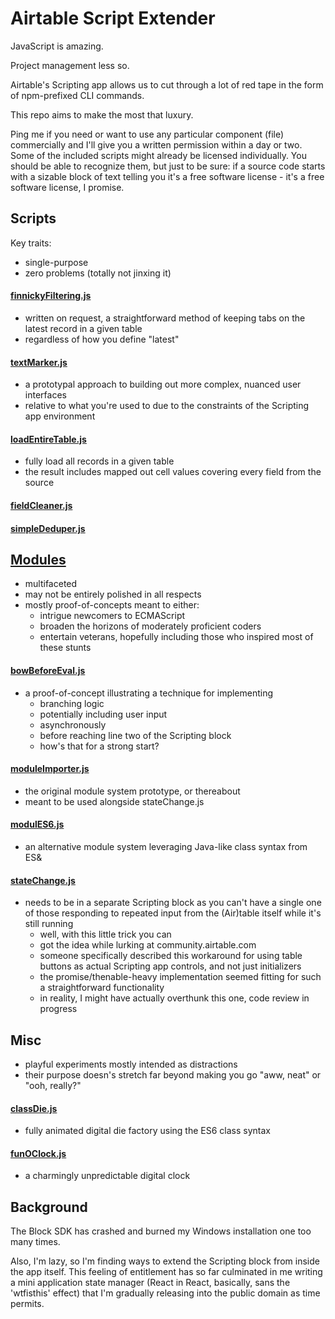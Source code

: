 # Airtable Script Extender

JavaScript is amazing. 

Project management less so. 

Airtable's Scripting app allows us to cut through a lot of red tape in the form of npm-prefixed CLI commands.

This repo aims to make the most that luxury.

Ping me if you need or want to use any particular component (file) commercially and I'll give you a written permission within a day or two.
Some of the included scripts might already be licensed individually.
You should be able to recognize them, but just to be sure: if a source code starts with a sizable block of text telling you it's a
free software license - it's a free software license, I promise.

## Scripts
Key traits:
- single-purpose
- zero problems (totally not jinxing it)

#### [finnickyFiltering.js](https://github.com/dddominikk/airtable-script-extender/blob/main/scripts/finnickyFiltering.js)

- written on request, a straightforward method of keeping tabs on the latest record in a given table
- regardless of how you define "latest"

#### [textMarker.js](https://github.com/dddominikk/airtable-script-extender/blob/main/scripts/textMarker.js)

- a prototypal approach to building out more complex, nuanced user interfaces 
- relative to what you're used to due to the constraints of the Scripting app environment

#### [loadEntireTable.js](https://github.com/dddominikk/airtable-script-extender/blob/main/scripts/loadEntireTable.js)

- fully load all records in a given table
- the result includes mapped out cell values covering every field from the source

#### [fieldCleaner.js](https://github.com/dddominikk/airtable-script-extender/blob/main/scripts/fieldCleaner.js)

#### [simpleDeduper.js](https://github.com/dddominikk/airtable-script-extender/blob/main/scripts/simpleDeduper.js)

## [Modules](https://github.com/dddominikk/airtable-script-extender/tree/main/modules)

- multifaceted
- may not be entirely polished in all respects
- mostly proof-of-concepts meant to either:
  - intrigue newcomers to ECMAScript
  - broaden the horizons of moderately proficient coders
  - entertain veterans, hopefully including those who inspired most of these stunts

#### [bowBeforeEval.js](https://github.com/dddominikk/airtable-script-extender/blob/main/modules/bowBeforeEval.js)
  - a proof-of-concept illustrating a technique for implementing
    - branching logic
    - potentially including user input
    - asynchronously
    - before reaching line two of the Scripting block
    - how's that for a strong start?

#### [moduleImporter.js](https://github.com/dddominikk/airtable-script-extender/edit/main/modules/stateManager.js)
  - the original module system prototype, or thereabout
  - meant to be used alongside stateChange.js
#### [modulES6.js](https://github.com/dddominikk/airtable-script-extender/blob/main/modules/modulES6.js)
  - an alternative module system leveraging Java-like class syntax from ES&
#### [stateChange.js](https://github.com/dddominikk/airtable-script-extender/blob/main/modules/stateChange.js)
  - needs to be in a separate Scripting block as you can't have a single one of those responding to repeated input from the (Air)table itself while it's still running
    - well, with this little trick you can
    - got the idea while lurking at community.airtable.com
    - someone specifically described this workaround for using table buttons as actual Scripting app controls, and not just initializers
    - the promise/thenable-heavy implementation seemed fitting for such a straightforward functionality
    - in reality, I might have actually overthunk this one, code review in progress
   
 ## Misc
  - playful experiments mostly intended as distractions
  - their purpose doesn's stretch far beyond making you go "aww, neat" or "ooh, really?"
#### [classDie.js](https://github.com/dddominikk/airtable-script-extender/blob/main/misc/classDie.js)
  - fully animated digital die factory using the ES6 class syntax
#### [funOClock.js](https://github.com/dddominikk/airtable-script-extender/blob/main/misc/funOClock.js)
  - a charmingly unpredictable digital clock
     
## Background
The Block SDK has crashed and burned my Windows installation one too many times.

Also, I'm lazy, so I'm finding ways to extend the Scripting block from inside the app itself. This feeling of entitlement has so far culminated in me writing a mini application state manager (React in React, basically, sans the 'wtfisthis' effect) that I'm gradually releasing into the public domain as time permits.
